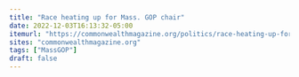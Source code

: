 ```yaml
---
title: "Race heating up for Mass. GOP chair"
date: 2022-12-03T16:13:32-05:00
itemurl: "https://commonwealthmagazine.org/politics/race-heating-up-for-mass-gop-chair/"
sites: "commonwealthmagazine.org"
tags: ["MassGOP"]
draft: false
---
```


